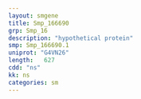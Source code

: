 ```yaml
---
layout: smgene
title: Smp_166690
grp: Smp_16
description: "hypothetical protein"
smp: Smp_166690.1
uniprot: "G4VN26"
length:   627
cdd: "ns"
kk: ns
categories: sm
---
```


